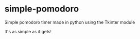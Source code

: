 # simple-pomodoro
Simple pomodoro timer made in python using the Tkinter module

It's as simple as it gets!
